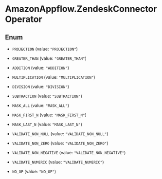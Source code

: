 # AmazonAppflow.ZendeskConnectorOperator

## Enum


* `PROJECTION` (value: `"PROJECTION"`)

* `GREATER_THAN` (value: `"GREATER_THAN"`)

* `ADDITION` (value: `"ADDITION"`)

* `MULTIPLICATION` (value: `"MULTIPLICATION"`)

* `DIVISION` (value: `"DIVISION"`)

* `SUBTRACTION` (value: `"SUBTRACTION"`)

* `MASK_ALL` (value: `"MASK_ALL"`)

* `MASK_FIRST_N` (value: `"MASK_FIRST_N"`)

* `MASK_LAST_N` (value: `"MASK_LAST_N"`)

* `VALIDATE_NON_NULL` (value: `"VALIDATE_NON_NULL"`)

* `VALIDATE_NON_ZERO` (value: `"VALIDATE_NON_ZERO"`)

* `VALIDATE_NON_NEGATIVE` (value: `"VALIDATE_NON_NEGATIVE"`)

* `VALIDATE_NUMERIC` (value: `"VALIDATE_NUMERIC"`)

* `NO_OP` (value: `"NO_OP"`)


